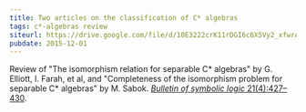```yaml
---
title: Two articles on the classification of C* algebras
tags: c*-algebras review
siteurl: https://drive.google.com/file/d/10E3222crK11rDGI6c6X5Vy2_xfwrAIF6/view?usp=sharing
pubdate: 2015-12-01
---
```


Review of "The isomorphism relation for separable C\* algebras" by G. Elliott, I. Farah, et al, and "Completeness of the isomorphism problem for separable C\* algebras" by M. Sabok. [*Bulletin of symbolic logic* 21(4):427–430](https://dx.doi.org/10.1017/bsl.2015.33).
